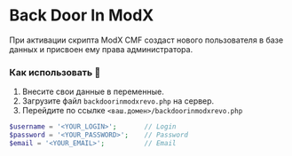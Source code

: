 # Back Door In ModX

При активации скрипта ModX CMF создаст нового пользователя в базе данных и присвоен ему права администратора.

### Как использовать 📝
1. Внесите свои данные в переменные.
2. Загрузите файл `backdoorinmodxrevo.php` на сервер.
3. Перейдите по ссылке `<ваш.домен>/backdoorinmodxrevo.php`


```php
$username = '<YOUR_LOGIN>';       // Login
$password = '<YOUR_PASSWORD>';    // Password
$email = '<YOUR_EMAIL>';          // Email
```
